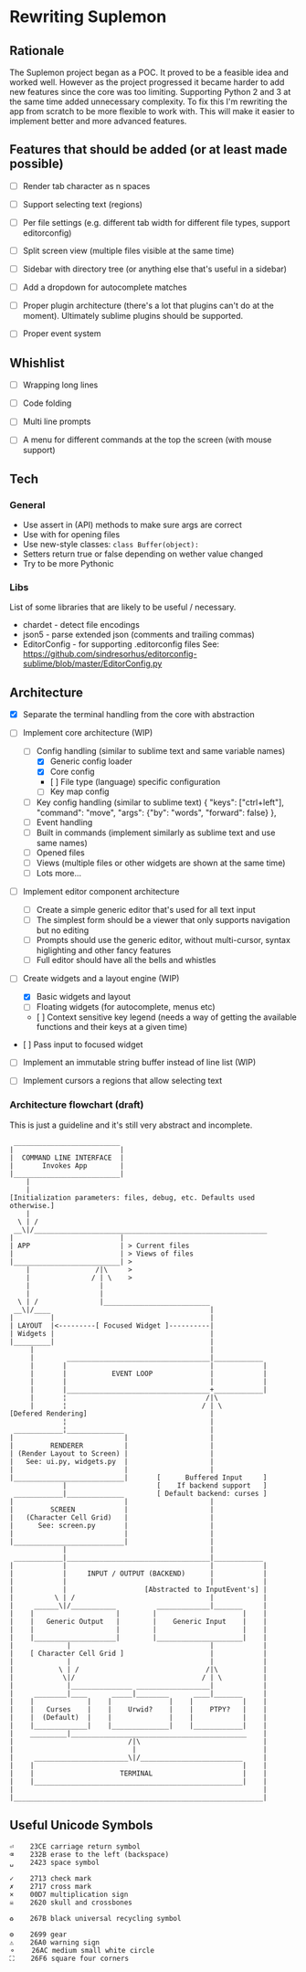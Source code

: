 # Rewriting Suplemon

## Rationale
The Suplemon project began as a POC. It proved to be a feasible idea and
worked well. However as the project progressed it became harder to add new
features since the core was too limiting. Supporting Python 2 and 3 at the same
time added unnecessary complexity. To fix this I'm rewriting the app from
scratch to be more flexible to work with. This will make it easier to implement
better and more advanced features.


## Features that should be added (or at least made possible)
 - [ ] Render tab character as n spaces
 - [ ] Support selecting text (regions)
 - [ ] Per file settings (e.g. different tab width for different file types, support editorconfig)
 - [ ] Split screen view (multiple files visible at the same time)
 - [ ] Sidebar with directory tree (or anything else that's useful in a sidebar)
 - [ ] Add a dropdown for autocomplete matches
 - [ ] Proper plugin architecture (there's a lot that plugins can't do at the moment). Ultimately sublime plugins should be supported.
 - [ ] Proper event system


## Whishlist
 - [ ] Wrapping long lines
 - [ ] Code folding
 - [ ] Multi line prompts
 - [ ] A menu for different commands at the top the screen (with mouse support)


## Tech

### General
 - Use assert in (API) methods to make sure args are correct
 - Use with for opening files
 - Use new-style classes: `class Buffer(object):`
 - Setters return true or false depending on wether value changed
 - Try to be more Pythonic

### Libs

List of some libraries that are likely to be useful / necessary.

 - chardet - detect file encodings
 - json5 - parse extended json (comments and trailing commas)
 - EditorConfig - for supporting .editorconfig files
   See: https://github.com/sindresorhus/editorconfig-sublime/blob/master/EditorConfig.py


## Architecture

 - [X] Separate the terminal handling from the core with abstraction

 - [ ] Implement core architecture (WIP)
   - [ ] Config handling (similar to sublime text and same variable names)
     - [X] Generic config loader
     - [X] Core config
     - [ ] File type (language) specific configuration
     - [ ] Key map config
   - [ ] Key config handling (similar to sublime text)
   	     { "keys": ["ctrl+left"], "command": "move", "args": {"by": "words", "forward": false} },
   - [ ] Event handling
   - [ ] Built in commands (implement similarly as sublime text and use same
         names)
   - [ ] Opened files
   - [ ] Views (multiple files or other widgets are shown at the same time)
   - [ ] Lots more...

 - [ ] Implement editor component architecture
   - [ ] Create a simple generic editor that's used for all text input
   - [ ] The simplest form should be a viewer that only supports navigation
         but no editing
   - [ ] Prompts should use the generic editor, without multi-cursor,
         syntax higlighting and other fancy features
   - [ ] Full editor should have all the bells and whistles

 - [ ] Create widgets and a layout engine (WIP)
   - [X] Basic widgets and layout
   - [ ] Floating widgets (for autocomplete, menus etc)
   - [ ] Context sensitive key legend (needs a way of getting the available
         functions and their keys at a given time)
 - [ ] Pass input to focused widget
 - [ ] Implement an immutable string buffer instead of line list (WIP)
 - [ ] Implement cursors a regions that allow selecting text


### Architecture flowchart (draft)

This is just a guideline and it's still very abstract and incomplete.

     __________________________
    |                          |
    |  COMMAND LINE INTERFACE  |
    |       Invokes App        |
    |__________________________|
        |
        |
    [Initialization parameters: files, debug, etc. Defaults used otherwise.]
        |
      \ | /
     __\|/_________________________________________________________
    |                          |                                   
    | APP                      | > Current files
    |                          | > Views of files
    |__________________________| >
        |                /|\     >
        |               / | \    >
        |                 |                                        
        |                 |                                        
      \ | /               |__________________________              
     __\|/____                                       |             
    |         |                                      |             
    | LAYOUT  |<---------[ Focused Widget ]----------|             
    | Widgets |                                      |             
    |_________|                                      |             
         |                                           |             
         |        ___________________________________|____________ 
         |       |                                   |            |
         |       |           EVENT LOOP              |            |
         |       |                                   |            |
         |       |___________________________________+____________|
         |       ¦                                  /|\            
         |       ¦                                 / | \           
    [Defered Rendering]                              |             
                 ¦                                   |             
     ____________¦______________                     |             
    |                           |                    |             
    |         RENDERER          |                    |             
    | (Render Layout to Screen) |                    |             
    |   See: ui.py, widgets.py  |                    |             
    |                           |                    |             
    |___________________________|       [      Buffered Input     ]
                 |                      [    If backend support   ]
     ____________|______________        [ Default backend: curses ]
    |                           |                    |             
    |         SCREEN            |                    |             
    |   (Character Cell Grid)   |                    |             
    |      See: screen.py       |                    |             
    |                           |                    |             
    |___________________________|                    |             
                 |                                   |             
     ____________|___________________________________|____________ 
    |            |                                   |            |
    |            |     INPUT / OUTPUT (BACKEND)      |            |
    |            |                                   |            |
    |            |                   [Abstracted to InputEvent's] |
    |          \ | /                                 |            |
    |     ______\|/___________          _____________|_______     |
    |    |                    |        |                     |    |
    |    |   Generic Output   |        |    Generic Input    |    |
    |    |                    |        |                     |    |
    |    |____________________|        |_____________________|    |
    |             |                                  |            |
    |    [ Character Cell Grid ]                     |            |
    |             |                                  |            |
    |           \ | /                               /|\           |
    |            \|/                               / | \          |
    |             |_______________ __________________|            |
    |     ________|____      _____|________      ____|_______     |
    |    |             |    |              |    |            |    |
    |    |   Curses    |    |    Urwid?    |    |    PTPY?   |    |
    |    |  (Default)  |    |              |    |            |    |
    |    |_____________|    |______________|    |____________|    |
    |    _________|___________________________________________    |
    |                            /|\                              |
    |                             |                               |
    |     _______________________\|/_________________________     |
    |    |                                                   |    |
    |    |                     TERMINAL                      |    |
    |    |___________________________________________________|    |
    |                                                             |
    |_____________________________________________________________|



## Useful Unicode Symbols

    ⏎    23CE carriage return symbol
    ⌫    232B erase to the left (backspace)
    ␣    2423 space symbol

    ✓    2713 check mark
    ✗    2717 cross mark
    ×    00D7 multiplication sign
    ☠    2620 skull and crossbones

    ♻    267B black universal recycling symbol

    ⚙    2699 gear
    ⚠    26A0 warning sign
    ⚬    26AC medium small white circle
    ⛶    26F6 square four corners


